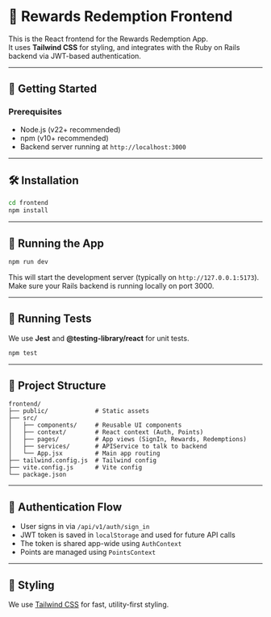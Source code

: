 # 🎁 Rewards Redemption Frontend

This is the React frontend for the Rewards Redemption App.  
It uses **Tailwind CSS** for styling, and integrates with the Ruby on Rails backend via JWT-based authentication.

---

## 🚀 Getting Started

### Prerequisites

- Node.js (v22+ recommended)
- npm (v10+ recommended)
- Backend server running at `http://localhost:3000`

---

## 🛠 Installation

```bash
cd frontend
npm install
```

---

## 📱 Running the App

```bash
npm run dev
```

This will start the development server (typically on `http://127.0.0.1:5173`).  
Make sure your Rails backend is running locally on port 3000.

---

## 🧪 Running Tests

We use **Jest** and **@testing-library/react** for unit tests.

```bash
npm test
```

---

## 📁 Project Structure

```
frontend/
├── public/             # Static assets
├── src/
│   ├── components/     # Reusable UI components
│   ├── context/        # React context (Auth, Points)
│   ├── pages/          # App views (SignIn, Rewards, Redemptions)
│   ├── services/       # APIService to talk to backend
│   └── App.jsx         # Main app routing
├── tailwind.config.js  # Tailwind config
├── vite.config.js      # Vite config
└── package.json
```

---

## 🔐 Authentication Flow

- User signs in via `/api/v1/auth/sign_in`
- JWT token is saved in `localStorage` and used for future API calls
- The token is shared app-wide using `AuthContext`
- Points are managed using `PointsContext`

---

## 💅 Styling

We use [Tailwind CSS](https://tailwindcss.com/) for fast, utility-first styling.

